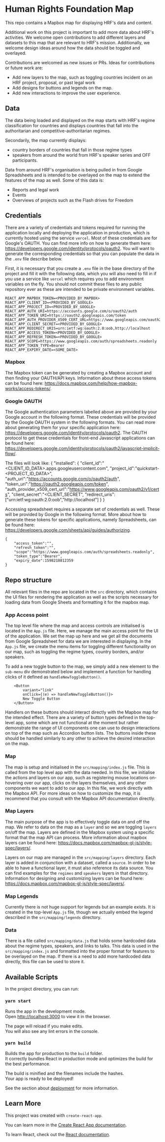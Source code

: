# Human Rights Foundation Map
This repo contains a Mapbox map for displaying HRF's data and content.

Additional work on this project is important to add more data about HRF's activities. We welcome open contributions to add different layers and datasets to this map that are relevant to HRF's mission. Additionally, we welcome design ideas around how the data should be toggled and overlayed.

Contributions are welcomed as new issues or PRs. Ideas for contributions or future work are:
- Add new layers to the map, such as toggling countries incident on an HRF project, proposal, or past legal work
- Add designs for buttons and legends on the map.
- Add new interactions to improve the user experience.

## Data
The data being loaded and displayed on the map starts with HRF's regime classification for countries and displays countries that fall into the authoritarian and competitive-authoritarian regimes.

Secondarily, the map currently displays:
- country borders of countries that fall in those regime types
- speakers from around the world from HRF's speaker series and OFF participants.

Data from around HRF's organisation is being pulled in from Google Spreadsheets and is intended to be overlayed on the map to extend the features of the map as well. Some of this data is:
- Reports and legal work
- Events
- Overviews of projects such as the Flash drives for Freedom

## Credentials

There are a variety of credentials and tokens required for running the application locally and deploying the application in production, which is currently hosted using the service `vercel`. Most of these credentials are for Google's OAUTH. You can find more info on how to generate them here: https://developers.google.com/identity/protocols/oauth2. You will want to generate the corresponding credentials so that you can populate the data in the `.env` file describe below.

First, it is necessary that you create a `.env` file in the base directory of the project and fill it with the following data, which you will also need to fill in if you use a service like `vercel` which requires you to add environment variables on the fly. You should not commit these files to any public repository ever as these are intended to be private environment variables.
```
REACT_APP_MAPBOX_TOKEN=<PROVIDED_BY_MAPBOX>
REACT_APP_CLIENT_ID=<PROVIDED_BY_GOOGLE>
REACT_APP_PROJECT_ID=<PROVIDED_BY_GOOGLE>
REACT_APP_AUTH_URI=https://accounts.google.com/o/oauth2/auth
REACT_APP_TOKEN_URI=https://oauth2.googleapis.com/token
REACT_APP_AUTH_PROVIDER_X509_CERT_URL=https://www.googleapis.com/oauth2/v1/certs
REACT_APP_CLIENT_SECRET=<PROVIDED_BY_GOOGLE>
REACT_APP_REDIRECT_URIS=urn:ietf:wg:oauth:2.0:oob,http://localhost
REACT_APP_ACCESS_TOKEN=<PROVIDED_BY_GOOGLE>
REACT_APP_REFRESH_TOKEN=<PROVIDED_BY_GOOGLE>
REACT_APP_SCOPE=https://www.googleapis.com/auth/spreadsheets.readonly
REACT_APP_TOKEN_TYPE=Bearer
REACT_APP_EXPIRY_DATE=<SOME_DATE>
```

### Mapbox

The Mapbox token can be generated by creating a Mapbox account and then finding your OAUTH/API keys. Information about these access tokens can be found here: https://docs.mapbox.com/help/how-mapbox-works/access-tokens/.

### Google OAUTH
The Google authentication parameters labelled above are provided by your Google account in the following format. These credentials will be provided by the Google OAUTH system in the following formats. You can read more about generating them for your specific application here: https://developers.google.com/identity/protocols/oauth2. The OAUTH protocol to get these credentials for front-end Javascript applications can be found here: https://developers.google.com/identity/protocols/oauth2/javascript-implicit-flow/.

The files will look like:
{
	"installed": {
		"client_id":"<CLIENT_ID_DATA>.apps.googleusercontent.com",
		"project_id":"quickstart-<PROJECT_ID_DATA>",
		"auth_uri":"https://accounts.google.com/o/oauth2/auth",
		"token_uri":"https://oauth2.googleapis.com/token",
		"auth_provider_x509_cert_url":"https://www.googleapis.com/oauth2/v1/certs",
		"client_secret":"<CLIENT_SECRET",
		"redirect_uris":["urn:ietf:wg:oauth:2.0:oob","http://localhost"]
	}
}

Accessing spreadsheet requires a separate set of credentials as well. These will be provided by Google in the following format. More about how to generate these tokens for specific applications, namely Spreadsheets, can be found here: https://developers.google.com/sheets/api/guides/authorizing.
```
{
	"access_token":"",
	"refresh_token":"",
	"scope":"https://www.googleapis.com/auth/spreadsheets.readonly",
	"token_type":"Bearer",
	"expiry_date":1598218812359
}
```

## Repo structure

All relevant files in the repo are located in the `src` directory, which contains the UI files for rendering the application as well as the scripts necessary for loading data from Google Sheets and formatting it for the mapbox map.

### App Access point
The top level file where the map and access controls are initialised is located in the `App.js` file. Here, we manage the main access point for the UI of the application. We set the map up here and we get all the documents from Google Spreadsheet for data we are interested in displaying. In the `App.js` file, we create the menu items for toggling different functionality on our map, such as toggling the regime types, country borders, and/or speakers.

To add a new toggle button to the map, we simply add a new element to the `sub-menu` div demonstrated below and implement a function for handling clicks of it defined as `handleNewToggleButton()`.
```
	<Button
		variant="link"
		onClick={(e) => handleNewToggleButton()}>
		New Toggle Button
	</Button>
```
Handlers on these buttons should interact directly with the Mapbox map for the intended effect. There are a variety of button types defined in the top-level app, some which are not functional at the moment but rather demonstrate the range of UI components one can use to design interactions on top of the map such as Accordion button lists. The buttons inside these should be handled similarly to any other to achieve the desired interaction on the map.

### Map
The map is setup and initialised in the `src/mapping/index.js` file. This is called from the top level app with the data needed. In this file, we initialise the actions and layers on our app, such as registering mouse locations on-hovering over our app, clicks on the layers themselves, and any other components we want to add to our app. In this file, we work directly with the Mapbox API. For more ideas on how to customize the map, it is recommend that you consult with the Mapbox API documentation directly.

### Map Layers
The main purpose of the app is to effectively toggle data on and off the map. We refer to data on the map as a `layer` and so we are toggling `layers` on/off the map. Layers are defined in the Mapbox system using a specific format that the map API can process. More information about mapbox layers can be found here: https://docs.mapbox.com/mapbox-gl-js/style-spec/layers/.

Layers on our map are managed in the `src/mapping/layers` directory. Each layer is added in conjunction with a dataset, called a `source`. In order to be able to have a functional layer, it must also reference its data source. You can find examples for the `regimes` and `speakers` layers in that directory. Information for designing and customizing layers can be found here: https://docs.mapbox.com/mapbox-gl-js/style-spec/layers/.

### Map Legends

Currently there is not huge support for legends but an example exists. It is created in the top-level `App.js` file, though we actually embed the legend described in the `src/mapping/legends` directory.

### Data

There is a file called `src/mapping/data.js` that holds some hardcoded data about the regime types, speakers, and links to talks. This data is used in the `src/mapping/index.js` and formatted into the proper format for features to be overlayed on the map. If there is a need to add more hardcoded data directly, this file can be used to store it.

## Available Scripts

In the project directory, you can run:

### `yarn start`

Runs the app in the development mode.<br />
Open [http://localhost:3000](http://localhost:3000) to view it in the browser.

The page will reload if you make edits.<br />
You will also see any lint errors in the console.

### `yarn build`

Builds the app for production to the `build` folder.<br />
It correctly bundles React in production mode and optimizes the build for the best performance.

The build is minified and the filenames include the hashes.<br />
Your app is ready to be deployed!

See the section about [deployment](https://facebook.github.io/create-react-app/docs/deployment) for more information.


## Learn More

This project was created with `create-react-app`. 

You can learn more in the [Create React App documentation](https://facebook.github.io/create-react-app/docs/getting-started).

To learn React, check out the [React documentation](https://reactjs.org/).